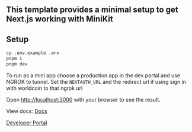 ## This template provides a minimal setup to get Next.js working with MiniKit

## Setup

```bash
cp .env.example .env
pnpm i
pnpm dev

```

To run as a mini app choose a production app in the dev portal and use NGROK to tunnel. Set the `NEXTAUTH_URL` and the redirect url if using sign in with worldcoin to that ngrok url

Open [http://localhost:3000](http://localhost:3000) with your browser to see the result.

View docs: [Docs](https://minikit-docs.vercel.app/mini-apps)

[Developer Portal](https://developer.worldcoin.org/)

